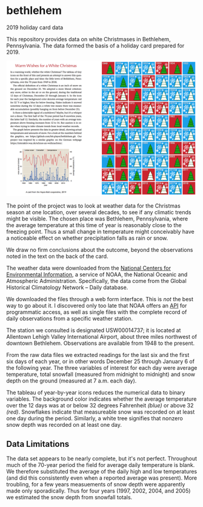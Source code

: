 # bethlehem
2019 holiday card data

This repository provides data on white Christmases in Bethlehem, Pennsylvania. The data formed the basis of a holiday card prepared for 2019.

![2019 holiday card](Christmas-card-2019-v2.png)

The point of the project was to look at weather data for the Christmas season at one location, over several decades, to see if any climatic trends might be visible. The chosen place was Bethlehem, Pennsylvania, where the average temperature at this time of year is reasonably close to the freezing point. Thus a small change in temperature might conceivably have a noticeable effect on whether precipitation falls as rain or snow.

We draw no firm conclusions about the outcome, beyond the observations noted in the text on the back of the card.

The weather data were downloaded from the [National Centers for Environmental Information](https://www.ncdc.noaa.gov/cdo-web/), a service of NOAA, the National Oceanic and Atmospheric Administration. Specifically, the data come from the Global Historical Climatology Network – Daily database.

We downloaded the files through a web form interface. This is *not* the best way to go about it. I discovered only too late that NOAA offers an [API](https://www.ncei.noaa.gov/support/access-data-service-api-user-documentation) for programmatic access, as well as single files with the complete record of daily observations from a specific weather station.

The station we consulted is designated USW00014737; it is located at Allentown Lehigh Valley International Airport, about three miles northwest of downtown Bethlehem. Observations are available from 1948 to the present.

From the raw data files we extracted readings for the last six and the first six days of each year, or in other words December 25 through January 6 of the following year. The three variables of interest for each day were average temperature, total snowfall (measured from midnight to midnight) and snow depth on the ground (measured at 7 a.m. each day).

The tableau of year-by-year icons reduces the numerical data to binary variables. The background color indicates whether the average temperature over the 12 days was at or below 32 degrees Fahrenheit *(blue)* or above 32 *(red)*. Snowflakes indicate that measureable snow was recorded on at least one day during the period. Similarly, a white tree signifies that nonzero snow depth was recorded on at least one day.

## Data Limitations

The data set appears to be nearly complete, but it's not perfect. Throughout much of the 70-year period the field for average daily temperature is blank. We therefore substituted the average of the daily high and low temperatures (and did this consistently even when a reported average was present). More troubling, for a few years measuements of snow depth were apparently made only sporadically. Thus for four years (1997, 2002, 2004, and 2005) we estimated the snow depth from snowfall totals.




